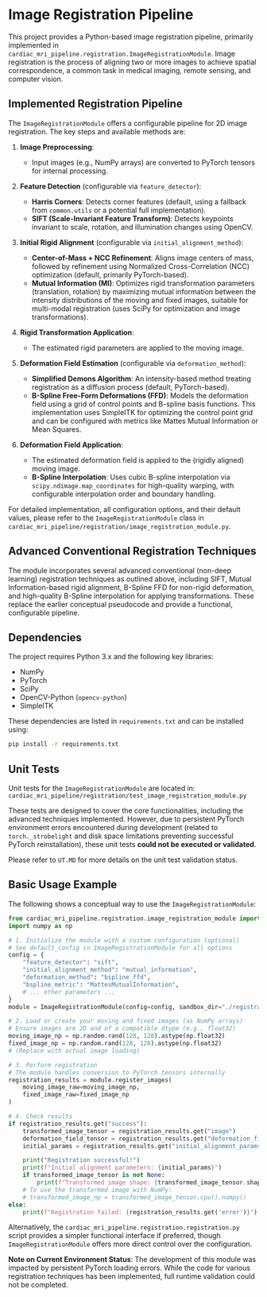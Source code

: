# Image Registration Pipeline

This project provides a Python-based image registration pipeline, primarily implemented in `cardiac_mri_pipeline.registration.ImageRegistrationModule`. Image registration is the process of aligning two or more images to achieve spatial correspondence, a common task in medical imaging, remote sensing, and computer vision.

## Implemented Registration Pipeline

The `ImageRegistrationModule` offers a configurable pipeline for 2D image registration. The key steps and available methods are:

1.  **Image Preprocessing**:
    *   Input images (e.g., NumPy arrays) are converted to PyTorch tensors for internal processing.

2.  **Feature Detection** (configurable via `feature_detector`):
    *   **Harris Corners**: Detects corner features (default, using a fallback from `common.utils` or a potential full implementation).
    *   **SIFT (Scale-Invariant Feature Transform)**: Detects keypoints invariant to scale, rotation, and illumination changes using OpenCV.

3.  **Initial Rigid Alignment** (configurable via `initial_alignment_method`):
    *   **Center-of-Mass + NCC Refinement**: Aligns image centers of mass, followed by refinement using Normalized Cross-Correlation (NCC) optimization (default, primarily PyTorch-based).
    *   **Mutual Information (MI)**: Optimizes rigid transformation parameters (translation, rotation) by maximizing mutual information between the intensity distributions of the moving and fixed images, suitable for multi-modal registration (uses SciPy for optimization and image transformations).

4.  **Rigid Transformation Application**:
    *   The estimated rigid parameters are applied to the moving image.

5.  **Deformation Field Estimation** (configurable via `deformation_method`):
    *   **Simplified Demons Algorithm**: An intensity-based method treating registration as a diffusion process (default, PyTorch-based).
    *   **B-Spline Free-Form Deformations (FFD)**: Models the deformation field using a grid of control points and B-spline basis functions. This implementation uses SimpleITK for optimizing the control point grid and can be configured with metrics like Mattes Mutual Information or Mean Squares.

6.  **Deformation Field Application**:
    *   The estimated deformation field is applied to the (rigidly aligned) moving image.
    *   **B-Spline Interpolation**: Uses cubic B-spline interpolation via `scipy.ndimage.map_coordinates` for high-quality warping, with configurable interpolation order and boundary handling.

For detailed implementation, all configuration options, and their default values, please refer to the `ImageRegistrationModule` class in `cardiac_mri_pipeline/registration/image_registration_module.py`.

## Advanced Conventional Registration Techniques

The module incorporates several advanced conventional (non-deep learning) registration techniques as outlined above, including SIFT, Mutual Information-based rigid alignment, B-Spline FFD for non-rigid deformation, and high-quality B-Spline interpolation for applying transformations. These replace the earlier conceptual pseudocode and provide a functional, configurable pipeline.

## Dependencies

The project requires Python 3.x and the following key libraries:

*   NumPy
*   PyTorch
*   SciPy
*   OpenCV-Python (`opencv-python`)
*   SimpleITK

These dependencies are listed in `requirements.txt` and can be installed using:
```bash
pip install -r requirements.txt
```

## Unit Tests

Unit tests for the `ImageRegistrationModule` are located in:
`cardiac_mri_pipeline/registration/test_image_registration_module.py`

These tests are designed to cover the core functionalities, including the advanced techniques implemented. However, due to persistent PyTorch environment errors encountered during development (related to `torch._strobelight` and disk space limitations preventing successful PyTorch reinstallation), these unit tests **could not be executed or validated**.

Please refer to `UT.MD` for more details on the unit test validation status.

## Basic Usage Example

The following shows a conceptual way to use the `ImageRegistrationModule`:

```python
from cardiac_mri_pipeline.registration.image_registration_module import ImageRegistrationModule
import numpy as np

# 1. Initialize the module with a custom configuration (optional)
# See default_config in ImageRegistrationModule for all options
config = {
    "feature_detector": "sift",
    "initial_alignment_method": "mutual_information",
    "deformation_method": "bspline_ffd",
    "bspline_metric": "MattesMutualInformation",
    # ... other parameters ...
}
module = ImageRegistrationModule(config=config, sandbox_dir="./registration_output")

# 2. Load or create your moving and fixed images (as NumPy arrays)
# Ensure images are 2D and of a compatible dtype (e.g., float32)
moving_image_np = np.random.rand(128, 128).astype(np.float32)
fixed_image_np = np.random.rand(128, 128).astype(np.float32)
# (Replace with actual image loading)

# 3. Perform registration
# The module handles conversion to PyTorch tensors internally
registration_results = module.register_images(
    moving_image_raw=moving_image_np,
    fixed_image_raw=fixed_image_np
)

# 4. Check results
if registration_results.get("success"):
    transformed_image_tensor = registration_results.get("image")
    deformation_field_tensor = registration_results.get("deformation_field")
    initial_params = registration_results.get("initial_alignment_params")

    print("Registration successful!")
    print(f"Initial alignment parameters: {initial_params}")
    if transformed_image_tensor is not None:
        print(f"Transformed image shape: {transformed_image_tensor.shape}")
    # To use the transformed image with NumPy:
    # transformed_image_np = transformed_image_tensor.cpu().numpy()
else:
    print(f"Registration failed: {registration_results.get('error')}")

```

Alternatively, the `cardiac_mri_pipeline.registration.registration.py` script provides a simpler functional interface if preferred, though `ImageRegistrationModule` offers more direct control over the configuration.

**Note on Current Environment Status**: The development of this module was impacted by persistent PyTorch loading errors. While the code for various registration techniques has been implemented, full runtime validation could not be completed.
